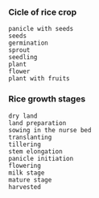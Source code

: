 

### Cicle of rice crop 
```
panicle with seeds
seeds
germination
sprout
seedling
plant
flower
plant with fruits
```


### Rice growth stages
```
dry land
land preparation
sowing in the nurse bed
translanting
tillering
stem elongation
panicle initiation
flowering
milk stage
mature stage
harvested
```
